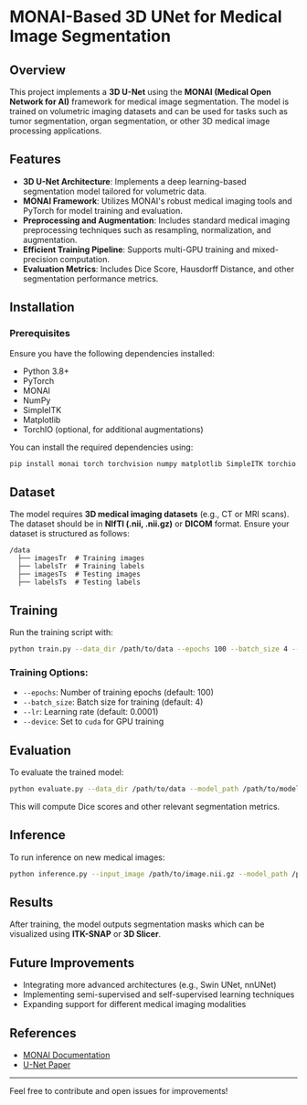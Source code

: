 # MONAI-Based 3D UNet for Medical Image Segmentation

## Overview
This project implements a **3D U-Net** using the **MONAI (Medical Open Network for AI)** framework for medical image segmentation. The model is trained on volumetric imaging datasets and can be used for tasks such as tumor segmentation, organ segmentation, or other 3D medical image processing applications.

## Features
- **3D U-Net Architecture**: Implements a deep learning-based segmentation model tailored for volumetric data.
- **MONAI Framework**: Utilizes MONAI's robust medical imaging tools and PyTorch for model training and evaluation.
- **Preprocessing and Augmentation**: Includes standard medical imaging preprocessing techniques such as resampling, normalization, and augmentation.
- **Efficient Training Pipeline**: Supports multi-GPU training and mixed-precision computation.
- **Evaluation Metrics**: Includes Dice Score, Hausdorff Distance, and other segmentation performance metrics.

## Installation
### Prerequisites
Ensure you have the following dependencies installed:
- Python 3.8+
- PyTorch
- MONAI
- NumPy
- SimpleITK
- Matplotlib
- TorchIO (optional, for additional augmentations)

You can install the required dependencies using:
```bash
pip install monai torch torchvision numpy matplotlib SimpleITK torchio
```

## Dataset
The model requires **3D medical imaging datasets** (e.g., CT or MRI scans). The dataset should be in **NIfTI (.nii, .nii.gz)** or **DICOM** format. Ensure your dataset is structured as follows:
```
/data
  ├── imagesTr  # Training images
  ├── labelsTr  # Training labels
  ├── imagesTs  # Testing images
  ├── labelsTs  # Testing labels
```

## Training
Run the training script with:
```bash
python train.py --data_dir /path/to/data --epochs 100 --batch_size 4 --lr 0.0001
```
### Training Options:
- `--epochs`: Number of training epochs (default: 100)
- `--batch_size`: Batch size for training (default: 4)
- `--lr`: Learning rate (default: 0.0001)
- `--device`: Set to `cuda` for GPU training

## Evaluation
To evaluate the trained model:
```bash
python evaluate.py --data_dir /path/to/data --model_path /path/to/model.pth
```
This will compute Dice scores and other relevant segmentation metrics.

## Inference
To run inference on new medical images:
```bash
python inference.py --input_image /path/to/image.nii.gz --model_path /path/to/model.pth --output /path/to/output.nii.gz
```

## Results
After training, the model outputs segmentation masks which can be visualized using **ITK-SNAP** or **3D Slicer**.

## Future Improvements
- Integrating more advanced architectures (e.g., Swin UNet, nnUNet)
- Implementing semi-supervised and self-supervised learning techniques
- Expanding support for different medical imaging modalities

## References
- [MONAI Documentation](https://monai.io/)
- [U-Net Paper](https://arxiv.org/abs/1505.04597)

---
Feel free to contribute and open issues for improvements!

